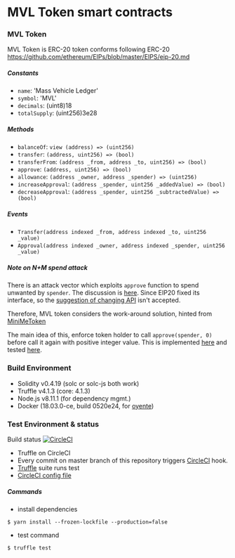 # MVL Token smart contracts

### MVL Token

MVL Token is ERC-20 token conforms following ERC-20 https://github.com/ethereum/EIPs/blob/master/EIPS/eip-20.md

##### Constants

- `name`: 'Mass Vehicle Ledger'
- `symbol`: 'MVL'
- `decimals`: (uint8)18
- `totalSupply`: (uint256)3e28

##### Methods

- `balanceOf`: `view (address) => (uint256)`
- `transfer`: `(address, uint256) => (bool)`
- `transferFrom`: `(address _from, address _to, uint256) => (bool)`
- `approve`: `(address, uint256) => (bool)`
- `allowance`: `(address _owner, address _spender) => (uint256)`
- `increaseApproval`: `(address _spender, uint256 _addedValue) => (bool)`
- `decreaseApproval`: `(address _spender, uint256 _subtractedValue) => (bool)`
  
##### Events

- `Transfer(address indexed _from, address indexed _to, uint256 _value)`
- `Approval(address indexed _owner, address indexed _spender, uint256 _value)`


##### Note on N+M spend attack

There is an attack vector which exploits `approve` function to spend unwanted by `spender`. The discussion is [here](https://github.com/ethereum/EIPs/issues/20#issuecomment-263524729).
Since EIP20 fixed its interface, so the [suggestion of changing API](https://docs.google.com/document/d/1YLPtQxZu1UAvO9cZ1O2RPXBbT0mooh4DYKjA_jp-RLM/edit) isn't accepted.

Therefore, MVL token considers the work-around solution, hinted from [MiniMeToken](https://github.com/Giveth/minime/blob/master/contracts/MiniMeToken.sol)  

The main idea of this, enforce token holder to call `approve(spender, 0)` before call it again with positive integer value.
This is implemented [here](https://github.com/mvlchain/mvltoken/blob/master/contracts/token/MVLToken.sol#L55) and tested [here](https://github.com/mvlchain/mvltoken/blob/master/test/mvltoken.js#L113).


### Build Environment

- Solidity v0.4.19 (solc or solc-js both work)
- Truffle v4.1.3 (core: 4.1.3)
- Node.js v8.11.1 (for dependency mgmt.)
- Docker (18.03.0-ce, build 0520e24, for [oyente](https://github.com/melonproject/oyente))

### Test Environment & status

Build status [![CircleCI](https://circleci.com/gh/mvlchain/mvltoken/tree/master.svg?style=svg)](https://circleci.com/gh/mvlchain/mvltoken/tree/master)

- Truffle on CircleCI
- Every commit on master branch of this repository triggers [CircleCI](https://circleci.com/) hook.
- [Truffle](http://truffleframework.com/) suite runs test
- [CircleCI config file](https://github.com/mvlchain/mvltoken/blob/master/.circleci/config.yml)

##### Commands
- install dependencies 
```
$ yarn install --frozen-lockfile --production=false
```
- test command
```
$ truffle test
```
